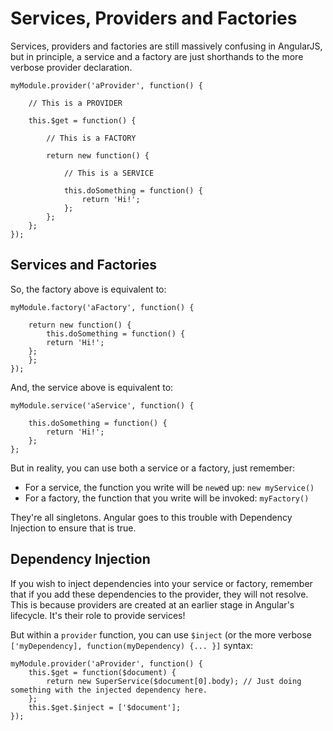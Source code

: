 # Services, Providers and Factories

Services, providers and factories are still massively confusing in AngularJS, but in principle, a service and a factory are just shorthands to the more verbose provider declaration.

```
myModule.provider('aProvider', function() {

    // This is a PROVIDER

    this.$get = function() {

        // This is a FACTORY

        return new function() {

	    	// This is a SERVICE

	    	this.doSomething = function() {
	        	return 'Hi!';
	    	};
        };
    };
});

```

## Services and Factories

So, the factory above is equivalent to:

```
myModule.factory('aFactory', function() {

    return new function() {
        this.doSomething = function() {
	    return 'Hi!';
	};
    };
});
```

And, the service above is equivalent to:

```
myModule.service('aService', function() {

    this.doSomething = function() {
        return 'Hi!';
    };
};
```

But in reality, you can use both a service or a factory, just remember:
* For a service, the function you write will be `new`ed up: `new myService()`
* For a factory, the function that you write will be invoked: `myFactory()`

They're all singletons. Angular goes to this trouble with Dependency Injection to ensure that is true.

## Dependency Injection

If you wish to inject dependencies into your service or factory, remember that if you add these dependencies to the provider, they will not resolve. This is because providers are created at an earlier stage in Angular's lifecycle. It's their role to provide services!

But within a `provider` function, you can use `$inject` (or the more verbose `['myDependency], function(myDependency) {... }]` syntax:

```
myModule.provider('aProvider', function() {
    this.$get = function($document) {
        return new SuperService($document[0].body); // Just doing something with the injected dependency here.
    };
    this.$get.$inject = ['$document'];
});
```





